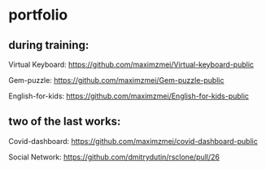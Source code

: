 # portfolio

## during training:

Virtual Keyboard: https://github.com/maximzmei/Virtual-keyboard-public

Gem-puzzle: https://github.com/maximzmei/Gem-puzzle-public

English-for-kids: https://github.com/maximzmei/English-for-kids-public

## two of the last works:

Covid-dashboard:  https://github.com/maximzmei/covid-dashboard-public

Social Network: https://github.com/dmitrydutin/rsclone/pull/26
